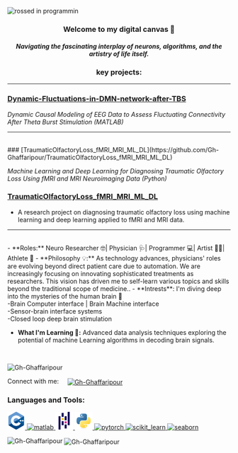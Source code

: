 ![rossed in programmin](https://github.com/zerocode614/zerocode614/assets/138153801/36f0aa61-c096-4fd0-b923-a160dadcf5b5)

<h3 align="center"> Welcome to my digital canvas 🎨 </h3>
<h5 align="center"> Navigating the fascinating interplay of neurons, algorithms, and the artistry of life itself. </h5>


<h3 align="center"> key projects:  </h3>

-----------------------------------------------------------------------------------------------------------------------------
### [Dynamic-Fluctuations-in-DMN-network-after-TBS](https://github.com/ArminTi/Dynamic-Fluctuations-in-DMN-network-after-TBS)

*Dynamic Causal Modeling of EEG Data to Assess Fluctuating Connectivity After Theta Burst Stimulation (MATLAB)*
<!-- 
[![Project](https://img.shields.io/badge/Project-Dynamic--Fluctuations--in--DMN--network--after--TBS-6eb3a3?style=for-the-badge&labelColor=grey)](https://github.com/ArminTi/Dynamic-Fluctuations-in-DMN-network-after-TBS)
### [Dynamic-Fluctuations-in-DMN-network-after-TBS](https://github.com/ArminTi/Dynamic-Fluctuations-in-DMN-network-after-TBS)
- A project on dynamic fluctuations in the DMN network after TBS.
-->
-----------------------------------------------------------------------------------------------------------------------------
<br>
### [TraumaticOlfactoryLoss_fMRI_MRI_ML_DL](https://github.com/Gh-Ghaffaripour/TraumaticOlfactoryLoss_fMRI_MRI_ML_DL)

*Machine Learning and Deep Learning for Diagnosing Traumatic Olfactory Loss Using fMRI and MRI Neuroimaging Data (Python)*

<!-- 
[![Project](https://img.shields.io/badge/Project-TraumaticOlfactoryLoss__fMRI__MRI__ML__DL-6eb3a3?style=for-the-badge&labelColor=grey)](https://github.com/Gh-Ghaffaripour/TraumaticOlfactoryLoss_fMRI_MRI_ML_DL)
-->

### [TraumaticOlfactoryLoss_fMRI_MRI_ML_DL](https://github.com/Gh-Ghaffaripour/TraumaticOlfactoryLoss_fMRI_MRI_ML_DL)
- A research project on diagnosing traumatic olfactory loss using machine learning and deep learning applied to fMRI and MRI data.
-----------------------------------------------------------------------------------------------------------------------------
<br>
- **Roles:** Neuro Researcher 🤓| Physician 🩺| Programmer 💻| Artist 🧑‍🎨| Athlete 🥋
- **Philosophy 💡:** As technology advances, physicians' roles are evolving beyond direct patient care due to automation. We are increasingly focusing on innovating sophisticated treatments as researchers. This vision has driven me to self-learn various topics and skills beyond the traditional scope of medicine.. 
- **Intrests**: I'm diving deep into the mysteries of the human brain 🧠  <br> -Brain Computer interface | Brain Machine interface <br>  -Sensor-brain interface systems <br> -Closed loop deep brain stimulation

- **What I'm Learning 🌱:** Advanced data analysis techniques exploring the potential of machine Learning algorithms in decoding brain signals.




        
<br><p align="left"> <img src="https://komarev.com/ghpvc/?username=Gh-Ghaffaripour&label=Profile%20views&color=0e75b6&style=flat" alt="Gh-Ghaffaripour" /> </p>



<p>
  Connect with me:&nbsp;&nbsp;&nbsp;&nbsp;
  <a href="https://linkedin.com/in/gh-ghaffaripour" target="blank">
    <img align="center" src="https://raw.githubusercontent.com/rahuldkjain/github-profile-readme-generator/master/src/images/icons/Social/linked-in-alt.svg" alt="Gh-Ghaffaripour" height="30" width="40" />
  </a>
  
</p>





<h3 align="left">Languages and Tools:</h3>
<p align="left"> <a href="https://www.w3schools.com/cpp/" target="_blank" rel="noreferrer"> <img src="https://raw.githubusercontent.com/devicons/devicon/master/icons/cplusplus/cplusplus-original.svg" alt="cplusplus" width="40" height="40"/> </a> <a href="https://www.mathworks.com/" target="_blank" rel="noreferrer"> <img src="https://upload.wikimedia.org/wikipedia/commons/2/21/Matlab_Logo.png" alt="matlab" width="40" height="40"/> </a> <a href="https://pandas.pydata.org/" target="_blank" rel="noreferrer"> <img src="https://raw.githubusercontent.com/devicons/devicon/2ae2a900d2f041da66e950e4d48052658d850630/icons/pandas/pandas-original.svg" alt="pandas" width="40" height="40"/> </a> <a href="https://www.python.org" target="_blank" rel="noreferrer"> <img src="https://raw.githubusercontent.com/devicons/devicon/master/icons/python/python-original.svg" alt="python" width="40" height="40"/> </a> <a href="https://pytorch.org/" target="_blank" rel="noreferrer"> <img src="https://www.vectorlogo.zone/logos/pytorch/pytorch-icon.svg" alt="pytorch" width="40" height="40"/> </a> <a href="https://scikit-learn.org/" target="_blank" rel="noreferrer"> <img src="https://upload.wikimedia.org/wikipedia/commons/0/05/Scikit_learn_logo_small.svg" alt="scikit_learn" width="40" height="40"/> </a> <a href="https://seaborn.pydata.org/" target="_blank" rel="noreferrer"> <img src="https://seaborn.pydata.org/_images/logo-mark-lightbg.svg" alt="seaborn" width="40" height="40"/> </a> </p>

<p><img align="left" src="https://github-readme-stats.vercel.app/api/top-langs?username=Gh-Ghaffaripour&show_icons=true&locale=en&layout=compact" alt="Gh-Ghaffaripour" /></p>

<p>&nbsp;<img align="center" src="https://github-readme-stats.vercel.app/api?username=Gh-Ghaffaripour&show_icons=true&locale=en" alt="Gh-Ghaffaripour" /></p>







<!--
**zerocode614/zerocode614** is a ✨ _special_ ✨ repository because its `README.md` (this file) appears on your GitHub profile.

Here are some ideas to get you started:

- 🔭 I’m currently working on ...
- 🌱 I’m currently learning ...
- 👯 I’m looking to collaborate on ...
- 🤔 I’m looking for help with ...
- 💬 Ask me about ...
- 📫 How to reach me: ...
- 😄 Pronouns: ...
- ⚡ Fun fact: ...
-->
